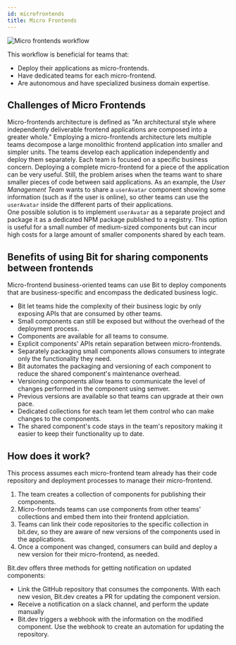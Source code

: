 ```yaml
---
id: microfrontends
title: Micro Frontends
---
```

![Micro frontends workflow](https://storage.googleapis.com/static.bit.dev/docs/images/workflow-microfrontends.svg)

This workflow is beneficial for teams that:  

- Deploy their applications as micro-frontends.
- Have dedicated teams for each micro-frontend.
- Are autonomous and have specialized business domain expertise. 

## Challenges of Micro Frontends

Micro-frontends architecture is defined as "An architectural style where independently deliverable frontend applications are composed into a greater whole."
Employing a micro-frontends architecture lets multiple teams decompose a large monolithic frontend application into smaller and simpler units. The teams develop each application independently and deploy them separately. Each team is focused on a specific business concern.
Deploying a complete micro-frontend for a piece of the application can be very useful. Still, the problem arises when the teams want to share smaller pieces of code between said applications.
As an example, the *User Management Team* wants to share a `userAvatar` component showing some information (such as if the user is online), so other teams can use the `userAvatar` inside the different parts of their applications.  
One possible solution is to implement `userAvatar` as a separate project and package it as a dedicated NPM package published to a registry. This option is useful for a small number of medium-sized components but can incur high costs for a large amount of smaller components shared by each team.

## Benefits of using Bit for sharing components between frontends

Micro-frontend business-oriented teams can use Bit to deploy components that are business-specific and encompass the dedicated business logic.

- Bit let teams hide the complexity of their business logic by only exposing APIs that are consumed by other teams.
- Small components can still be exposed but without the overhead of the deployment process.
- Components are available for all teams to consume.
- Explicit components' APIs retain separation between micro-frontends.
- Separately packaging small components allows consumers to integrate only the functionality they need.
- Bit automates the packaging and versioning of each component to reduce the shared component's maintenance overhead.
- Versioning components allow teams to communicate the level of changes performed in the component using semver.
- Previous versions are available so that teams can upgrade at their own pace.
- Dedicated collections for each team let them control who can make changes to the components.
- The shared component's code stays in the team's repository making it easier to keep their functionality up to date.

## How does it work?

This process assumes each micro-frontend team already has their code repository and deployment processes to manage their micro-frontend.

1. The team creates a collection of components for publishing their components.
1. Micro-frontends teams can use components from other teams' collections and embed them into their frontend applciation.
1. Teams can link their code repositories to the specific collection in bit.dev, so they are aware of new versions of the components used in the applications.  
1. Once a component was changed, consumers can build and deploy a new version for their micro-frontend, as needed.

Bit.dev offers three methods for getting notification on updated components:

- Link the GitHub repository that consumes the components. With each new vesion, Bit.dev creates a PR for updating the component version.  
- Receive a notification on a slack channel, and perform the update manually
- Bit.dev triggers a webhook with the information on the modified component. Use the webhook to create an automation for updating the repository.
